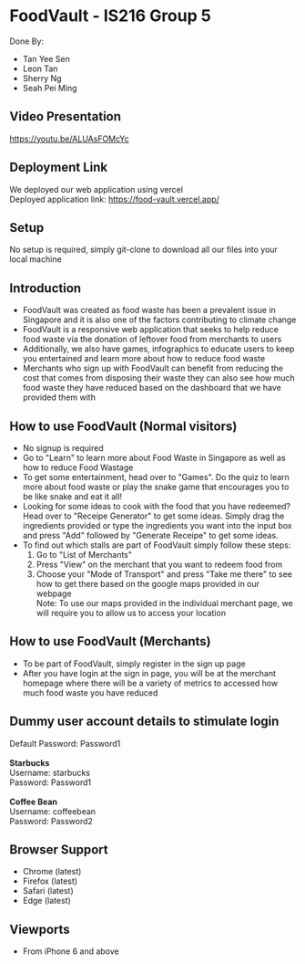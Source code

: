 # FoodVault - IS216 Group 5

Done By:

- Tan Yee Sen
- Leon Tan
- Sherry Ng
- Seah Pei Ming

## Video Presentation

https://youtu.be/ALUAsFOMcYc

## Deployment Link

We deployed our web application using vercel <br>
Deployed application link: https://food-vault.vercel.app/

## Setup

No setup is required, simply git-clone to download all our files into your local machine


## Introduction

- FoodVault was created as food waste has been a prevalent issue in Singapore and it is also one of the factors contributing to climate change
- FoodVault is a responsive web application that seeks to help reduce food waste via the donation of leftover food from merchants to users
- Additionally, we also have games, infographics to educate users to keep you entertained and learn more about how to reduce food waste
- Merchants who sign up with FoodVault can benefit from reducing the cost that comes from disposing their waste they can also see how much food waste they have reduced based on the dashboard that we have provided them with

## How to use FoodVault (Normal visitors)

- No signup is required
- Go to "Learn" to learn more about Food Waste in Singapore as well as how to reduce Food Wastage
- To get some entertainment, head over to "Games". Do the quiz to learn more about food waste or play the snake game that encourages you to be like snake and eat it all!
- Looking for some ideas to cook with the food that you have redeemed? Head over to "Receipe Generator" to get some ideas. Simply drag the ingredients provided or type the ingredients you want into the input box and press "Add" followed by "Generate Receipe" to get some ideas.
- To find out which stalls are part of FoodVault simply follow these steps:
  1. Go to "List of Merchants"
  2. Press "View" on the merchant that you want to redeem food from
  3. Choose your "Mode of Transport" and press "Take me there" to see how to get there based on the google maps provided in our webpage<br>
     Note: To use our maps provided in the individual merchant page, we will require you to allow us to access your location

## How to use FoodVault (Merchants)

- To be part of FoodVault, simply register in the sign up page
- After you have login at the sign in page, you will be at the merchant homepage where there will be a variety of metrics to accessed how much food waste you have reduced

## Dummy user account details to stimulate login

Default Password: Password1
<br>
<br>
**Starbucks**
<br>
Username: starbucks
<br>
Password: Password1  
<br>
**Coffee Bean**
<br>
Username: coffeebean
<br>
Password: Password2

## Browser Support

- Chrome (latest)
- Firefox (latest)
- Safari (latest)
- Edge (latest)

## Viewports

- From iPhone 6 and above
